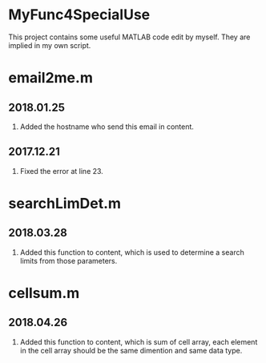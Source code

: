 # MyFunc4SpecialUse
This project contains some useful MATLAB code edit by myself. They are implied in my own script.


# email2me.m
## 2018.01.25
1. Added the hostname who send this email in content.
## 2017.12.21
1. Fixed the error at line 23.

# searchLimDet.m
## 2018.03.28
1. Added this function to content, which is used to determine a search limits from those parameters.

# cellsum.m
## 2018.04.26
1. Added this function to content, which is sum of cell array, each element in the cell array should be the same dimention and same data type.